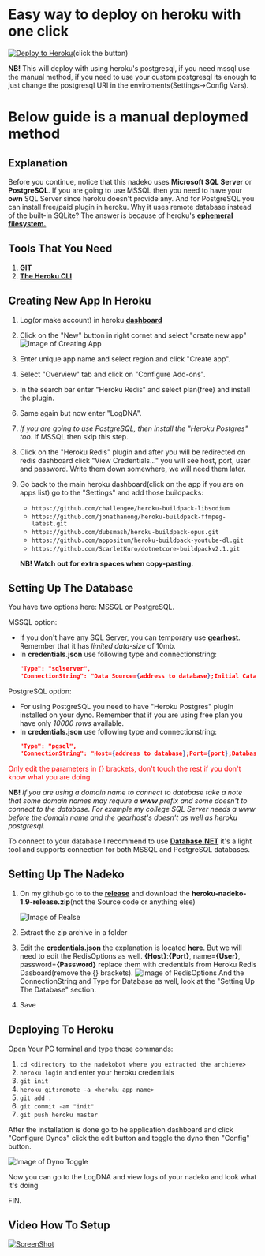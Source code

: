 # Easy way to deploy on heroku with one click
[![Deploy to Heroku](https://www.herokucdn.com/deploy/button.png)](https://dashboard.heroku.com/new-app?template=https://github.com/ScarletKuro/NadekoBot-Heroku-Auto-Deploy)(click the button)

**NB!** This will deploy with using heroku's postgresql, if you need mssql use the manual method, if you need to use your custom postgresql its enough to just change the postgresql URI in the enviroments(Settings->Config Vars).

# Below guide is a manual deploymed method

## Explanation
Before you continue, notice that this nadeko uses **Microsoft SQL Server** or **PostgreSQL**.
If you are going to use MSSQL then you need to have your **own** SQL Server since heroku doesn't provide any. And for PostgreSQL you can install free/paid plugin in heroku. 
Why it uses remote database instead of the built-in SQLite? The answer is because of heroku's [**ephemeral filesystem.**](https://devcenter.heroku.com/articles/dynos#ephemeral-filesystem)

## Tools That You Need
1. [**GIT**](https://git-scm.com/downloads)
2. [**The Heroku CLI**](https://devcenter.heroku.com/articles/heroku-cli#download-and-install)

## Creating New App In Heroku
1. Log(or make account) in heroku [**dashboard**](https://dashboard.heroku.com)
2. Click on the "New" button in right cornet and select "create new app"
![Image of Creating App](https://i.imgur.com/E097TzF.png)

3. Enter unique app name and select region and click "Create app".
4. Select "Overview" tab and click on "Configure Add-ons".
5. In the search bar enter "Heroku Redis" and select plan(free) and install the plugin.
6. Same again but now enter "LogDNA".
7. *If you are going to use PostgreSQL, then install the "Heroku Postgres" too.* If MSSQL then skip this step.
8. Click on the "Heroku Redis" plugin and after you will be redirected on redis dashboard click "View Credentials..." you will see host, port, user and password. Write them down somewhere, we will need them later.
9. Go back to the main heroku dashboard(click on the app if you are on apps list) go to the "Settings" and add those buildpacks:
   - ```https://github.com/challengee/heroku-buildpack-libsodium```
   - ```https://github.com/jonathanong/heroku-buildpack-ffmpeg-latest.git```
   - ```https://github.com/dubsmash/heroku-buildpack-opus.git```
   - ```https://github.com/appositum/heroku-buildpack-youtube-dl.git```
   - ```https://github.com/ScarletKuro/dotnetcore-buildpackv2.1.git```

	**NB! Watch out for extra spaces when copy-pasting.**



## Setting Up The Database
You have two options here: MSSQL or PostgreSQL.

MSSQL option:
- If you don't have any SQL Server, you can temporary use [**gearhost**](https://www.gearhost.com/). Remember that it has *limited data-size* of 10mb.
- In **credentials.json** use following type and connectionstring: 
	```json
	"Type": "sqlserver",
	"ConnectionString": "Data Source={address to database};Initial Catalog={database name};User ID={username};Password={password}"
	```

PostgreSQL option:
 - For using PostgreSQL  you need to have "Heroku Postgres" plugin installed on your dyno. Remember that if you are using free plan you have only *10000 rows* available.
 - In **credentials.json** use following type and connectionstring: 
	```json
	"Type": "pgsql",
    "ConnectionString": "Host={address to database};Port={port};Database={database name};Username={username};Password={password};SSL Mode=Require;Trust Server Certificate=true;Maximum Pool Size=20;Keepalive=60"
	```
<span style="color:red">Only edit the parameters in {} brackets, don't touch the rest if you don't know what you are doing.</span>

 **NB!** *If you are using a domain name to connect to database take a note that some domain names may require a **www** prefix and some doesn't to connect to the database.
	For example my college SQL Server needs a *www* before the domain name and the gearhost's doesn't as well as heroku postgresql.*


To connect to your database I recommend to use [**Database.NET**](https://fishcodelib.com/files/DatabaseNet4.zip) it's a light tool and supports connection for both MSSQL and PostgreSQL databases.

## Setting Up The Nadeko
1. On my github go to to the [**release**](https://github.com/ScarletKuro/NadekoBot/releases) and download the **heroku-nadeko-1.9-release.zip**(not the Source code or anything else)
	
	![Image of Realse](https://i.imgur.com/J4ZQgTW.png)
2. Extract the zip archive in a folder
3. Edit the **credentials.json** the explanation is located [**here**](https://nadekobot.readthedocs.io/en/latest/JSON%20Explanations/#setting-up-credentialsjson-file). But we will need to edit the RedisOptions as well. **{Host}**:**{Port}**, name=**{User}**, password=**{Password}** replace them with credentials from Heroku Redis Dasboard(remove the {} brackets).
![Image of RedisOptions](https://i.imgur.com/dipJaQg.png)
And the ConnectionString and Type for Database as well, look at the "Setting Up The Database" section.
4. Save

## Deploying To Heroku
Open Your PC terminal and type those commands:

1. ```cd <directory to the nadekobot where you extracted the archieve>```
2. ```heroku login``` and enter your heroku credentials
3. ```git init```
4. ```heroku git:remote -a <heroku app name>```
5. ```git add .```
6. ```git commit -am "init"```
7. ```git push heroku master```

After the installation is done go to he application dashboard and click "Configure Dynos" click the edit button and toggle the dyno then "Config" button.

![Image of Dyno Toggle](https://i.imgur.com/VqhizUN.png)

Now you can go to the LogDNA and view logs of your nadeko and look what it's doing

FIN.

## Video How To Setup
[![ScreenShot](http://i.imgur.com/PaplNYc.png)](https://www.youtube.com/watch?v=Ld1UPdgxikE)
